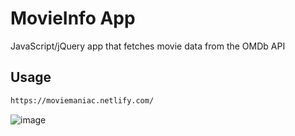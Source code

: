 # MovieInfo App

JavaScript/jQuery app that fetches movie data from the OMDb API

## Usage

```bash
https://moviemaniac.netlify.com/
```

![image](https://user-images.githubusercontent.com/40654985/66267426-34a78e00-e84e-11e9-94d6-311ba17f25f5.png)
